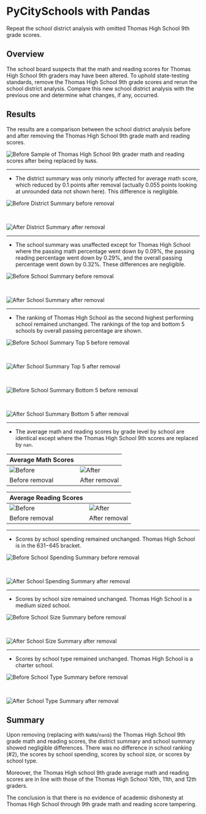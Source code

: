 # PyCitySchools with Pandas
Repeat the school district analysis with omitted Thomas High School 9th grade scores.

## Overview

The school board suspects that the math and reading scores for Thomas High School 9th graders may have been altered. To uphold state-testing standards, remove the Thomas High School 9th grade scores and rerun the school district analysis. Compare this new school district analysis with the previous one and determine what changes, if any, occurred.

## Results

The results are a comparison between the school district analysis before and after removing the Thomas High School 9th grade math and reading scores.

![Before](./Images/ths9_nan.png)
Sample of Thomas High School 9th grader math and reading scores after being replaced by `NaN`s.

---

- The district summary was only minorly affected for average math score, which reduced by 0.1 points after removal (actually 0.055 points looking at unrounded data not shown here). This difference is negligible.

![Before](./Images/district_summary.png)
District Summary before removal

<br>

![After](./Images/district_summary_a.png)
District Summary after removal

---
- The school summary was unaffected except for Thomas High School where the passing math percentage went down by 0.09%, the passing reading percentage went down by 0.29%, and the overall passing percentage went down by 0.32%. These differences are negligible.

![Before](./Images/per_school_summary.png)
School Summary before removal

<br>

![After](./Images/per_school_summary_a.png)
School Summary after removal

---

- The ranking of Thomas High School as the second highest performing school remained unchanged. The rankings of the top and bottom 5 schools by overall passing percentage are shown.

![Before](./Images/top5.png)
School Summary Top 5 before removal

<br>

![After](./Images/top5_a.png)
School Summary Top 5 after removal

<br>

![Before](./Images/bottom5.png)
School Summary Bottom 5 before removal

<br>

![After](./Images/bottom5_a.png)
School Summary Bottom 5 after removal

---

- The average math and reading scores by grade level by school are identical except where the Thomas High School 9th scores are replaced by `nan`.

| Average Math Scores | |
| :--- | :--- |
| ![Before](./Images/math_scores_by_grade.png) | ![After](./Images/math_scores_by_grade_a.png) |
| Before removal | After removal |

| Average Reading Scores | |
| :--- | :--- |
| ![Before](./Images/reading_scores_by_grade.png) | ![After](./Images/reading_scores_by_grade_a.png) |
| Before removal | After removal |

---

- Scores by school spending remained unchanged. Thomas High School is in the $631-$645 bracket.

![Before](./Images/spending_summary.png)
School Spending Summary before removal

<br>

![After](./Images/spending_summary_a.png)
School Spending Summary after removal

---

- Scores by school size remained unchanged. Thomas High School is a medium sized school.

![Before](./Images/scores_by_school_size.png)
School Size Summary before removal

<br>

![After](./Images/scores_by_school_size_a.png)
School Size Summary after removal

---

- Scores by school type remained unchanged. Thomas High School is a charter school.

![Before](./Images/scores_by_school_type.png)
School Type Summary before removal

<br>

![After](./Images/scores_by_school_type_a.png)
School Type Summary after removal


## Summary

Upon removing (replacing with `NaN`s/`nan`s) the Thomas High School 9th grade math and reading scores, the district summary and school summary showed negligible differences. There was no difference in school ranking (#2), the scores by school spending, scores by school size, or scores by school type.

Moreover, the Thomas High school 9th grade average math and reading scores are in line with those of the Thomas High School 10th, 11th, and 12th graders.

The conclusion is that there is no evidence of academic dishonesty at Thomas High School through 9th grade math and reading score tampering.


